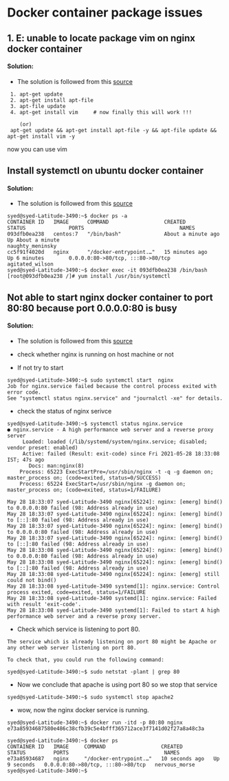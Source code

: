 # Docker container package issues

## 1. E: unable to locate package vim on nginx docker container


#### Solution:

* The solution is followed from this [source](https://unix.stackexchange.com/questions/336392/e-unable-to-locate-package-vim-on-debian-jessie-simplified-docker-container)

```
 1. apt-get update
 2. apt-get install apt-file
 3. apt-file update
 4. apt-get install vim     # now finally this will work !!!
 
 	(or)
 apt-get update && apt-get install apt-file -y && apt-file update && apt-get install vim -y	
```
now you can use vim

## Install systemctl on ubuntu docker container

#### Solution:

* The solution is followed from this [source](https://www.edureka.co/community/63212/how-can-i-install-systemctl-tool-in-docker-container#:~:text=In%20docker%20container%20if%20you,systemctl%20using%20the%20below%20command.)
 
``` 
syed@syed-Latitude-3490:~$ docker ps -a
CONTAINER ID   IMAGE      COMMAND                  CREATED              STATUS              PORTS                               NAMES
093dfb0ea238   centos:7   "/bin/bash"              About a minute ago   Up About a minute                                       naughty_meninsky
cc5f91f4020d   nginx      "/docker-entrypoint.…"   15 minutes ago       Up 6 minutes        0.0.0.0:80->80/tcp, :::80->80/tcp   agitated_wilson
syed@syed-Latitude-3490:~$ docker exec -it 093dfb0ea238 /bin/bash
[root@093dfb0ea238 /]# yum install /usr/bin/systemctl
```

## Not able to start nginx docker container to port 80:80 because port 0.0.0.0:80 is busy

#### Solution:

* The solution is followed from this [source](https://www.digitalocean.com/community/questions/nginx-not-starting-address-already-in-use-nginx-bind-to-0-0-0-0-80-failed)

* check whether nginx is running on host machine or not
* If not try to start

```
syed@syed-Latitude-3490:~$ sudo systemctl start  nginx
Job for nginx.service failed because the control process exited with error code.
See "systemctl status nginx.service" and "journalctl -xe" for details.
```
* check the status of nginx serivce

```
syed@syed-Latitude-3490:~$ systemctl status nginx.service
● nginx.service - A high performance web server and a reverse proxy server
     Loaded: loaded (/lib/systemd/system/nginx.service; disabled; vendor preset: enabled)
     Active: failed (Result: exit-code) since Fri 2021-05-28 18:33:08 IST; 47s ago
       Docs: man:nginx(8)
    Process: 65223 ExecStartPre=/usr/sbin/nginx -t -q -g daemon on; master_process on; (code=exited, status=0/SUCCESS)
    Process: 65224 ExecStart=/usr/sbin/nginx -g daemon on; master_process on; (code=exited, status=1/FAILURE)

May 28 18:33:07 syed-Latitude-3490 nginx[65224]: nginx: [emerg] bind() to 0.0.0.0:80 failed (98: Address already in use)
May 28 18:33:07 syed-Latitude-3490 nginx[65224]: nginx: [emerg] bind() to [::]:80 failed (98: Address already in use)
May 28 18:33:07 syed-Latitude-3490 nginx[65224]: nginx: [emerg] bind() to 0.0.0.0:80 failed (98: Address already in use)
May 28 18:33:07 syed-Latitude-3490 nginx[65224]: nginx: [emerg] bind() to [::]:80 failed (98: Address already in use)
May 28 18:33:08 syed-Latitude-3490 nginx[65224]: nginx: [emerg] bind() to 0.0.0.0:80 failed (98: Address already in use)
May 28 18:33:08 syed-Latitude-3490 nginx[65224]: nginx: [emerg] bind() to [::]:80 failed (98: Address already in use)
May 28 18:33:08 syed-Latitude-3490 nginx[65224]: nginx: [emerg] still could not bind()
May 28 18:33:08 syed-Latitude-3490 systemd[1]: nginx.service: Control process exited, code=exited, status=1/FAILURE
May 28 18:33:08 syed-Latitude-3490 systemd[1]: nginx.service: Failed with result 'exit-code'.
May 28 18:33:08 syed-Latitude-3490 systemd[1]: Failed to start A high performance web server and a reverse proxy server.
```


* Check which service is listening to port 80.

```
The service which is already listening on port 80 might be Apache or any other web server listening on port 80.

To check that, you could run the following command:

syed@syed-Latitude-3490:~$ sudo netstat -plant | grep 80
```

* Now we conclude that apache is using port 80 so we stop that service

```
syed@syed-Latitude-3490:~$ sudo systemctl stop apache2
```

* wow, now the nginx docker service is running.

```
syed@syed-Latitude-3490:~$ docker run -itd -p 80:80 nginx 
e73a85934687580e486c38cfb39c5e4bfff365712ace3f7141d02f27a8a48c3a

syed@syed-Latitude-3490:~$ docker ps 
CONTAINER ID   IMAGE     COMMAND                  CREATED          STATUS         PORTS                               NAMES
e73a85934687   nginx     "/docker-entrypoint.…"   10 seconds ago   Up 9 seconds   0.0.0.0:80->80/tcp, :::80->80/tcp   nervous_morse
syed@syed-Latitude-3490:~$ 

```